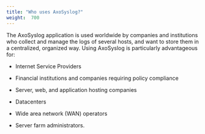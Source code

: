 ```yaml
---
title: "Who uses AxoSyslog?"
weight:  700
---
```

<!-- DISCLAIMER: This file is based on the syslog-ng Open Source Edition documentation https://github.com/balabit/syslog-ng-ose-guides/commit/2f4a52ee61d1ea9ad27cb4f3168b95408fddfdf2 and is used under the terms of The syslog-ng Open Source Edition Documentation License. The file has been modified by Axoflow. -->

The AxoSyslog application is used worldwide by companies and institutions who collect and manage the logs of several hosts, and want to store them in a centralized, organized way. Using AxoSyslog is particularly advantageous for:

  - Internet Service Providers

  - Financial institutions and companies requiring policy compliance

  - Server, web, and application hosting companies

  - Datacenters

  - Wide area network (WAN) operators

  - Server farm administrators.
